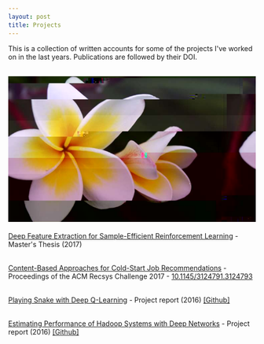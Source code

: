 ```yaml
---
layout: post
title: Projects
---
```

This is a collection of written accounts for some of the projects I've worked on
 in the last years. Publications are followed by their DOI. <br><br>

<center>
    <img src="/images/header/projects.png" alt="Glitch art #1 (by Daniele Grattarola)" class="full-width"/>
</center>

<br>
<a target="_blank" href="https://github.com/danielegrattarola/master-thesis">Deep Feature Extraction for Sample-Efficient Reinforcement Learning</a> - Master's Thesis (2017)
<br><br>

<a target="_blank" href="/files/projects/2017_grattarola_recsys.pdf">Content-Based Approaches for Cold-Start Job Recommendations</a> - Proceedings of the ACM Recsys Challenge 2017 - <a href="http://dx.doi.org/10.1145/3124791.3124793">10.1145/3124791.3124793</a>
<br><br>

<a target="_blank" href="/files/projects/2016_grattarola_snake.pdf">Playing Snake with Deep Q-Learning</a> - Project report (2016) <a href="https://github.com/danielegrattarola/deep-q-snake">[Github]</a>
<br><br>

<a target="_blank" href="/files/projects/2016_grattarola_hadoop.pdf">Estimating Performance of Hadoop Systems with Deep Networks</a> - Project report (2016) <a href="https://github.com/danielegrattarola/hadoop-learning">[Github]</a>
